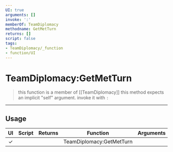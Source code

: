 ```yaml
---
UI: true
arguments: []
invoke: ':'
memberOf: TeamDiplomacy
methodname: GetMetTurn
returns: []
script: false
tags:
- TeamDiplomacy/_function
- function/UI
---
```

# TeamDiplomacy:GetMetTurn
> this function is a member of [[TeamDiplomacy]]
> this method expects an implicit "self" argument. invoke it with `:`
-----
## Usage
|  UI | Script | Returns | Function | Arguments |
|:---:|:------:|-------:|:--------:|:---------|
|✓| ||TeamDiplomacy:GetMetTurn||

